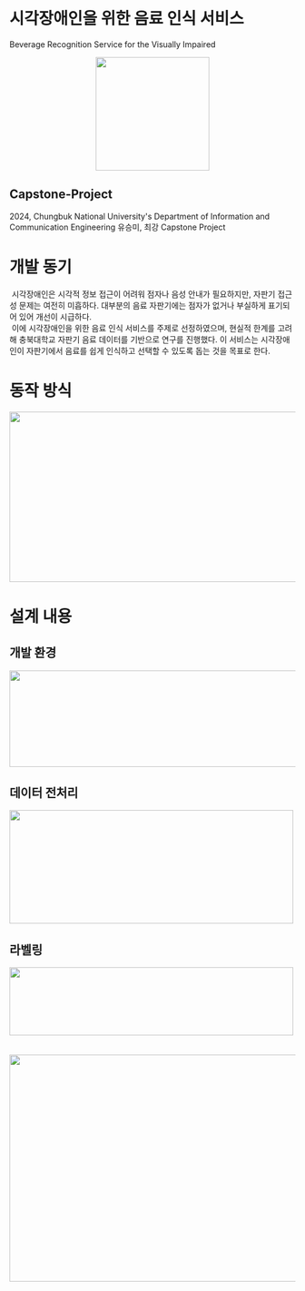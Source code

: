 # 시각장애인을 위한 음료 인식 서비스
Beverage Recognition Service for the Visually Impaired
<center><img src="https://github.com/user-attachments/assets/c224790c-3111-4085-b089-00b817be7239" width="200" height="200"></center>

## Capstone-Project
2024, Chungbuk National University's Department of Information and Communication Engineering 유승미, 최강 Capstone Project

# 개발 동기
 시각장애인은 시각적 정보 접근이 어려워 점자나 음성 안내가 필요하지만, 자판기 접근성 문제는 여전히 미흡하다. 대부분의 음료 자판기에는 점자가 없거나 부실하게 표기되어 있어 개선이 시급하다. </br>
&nbsp;이에 시각장애인을 위한 음료 인식 서비스를 주제로 선정하였으며, 현실적 한계를 고려해 충북대학교 자판기 음료 데이터를 기반으로 연구를 진행했다. 이 서비스는 시각장애인이 자판기에서 음료를 쉽게 인식하고 선택할 수 있도록 돕는 것을 목표로 한다.

# 동작 방식
<img src="https://github.com/user-attachments/assets/a8869f30-74df-480b-ac31-1d8c7fd042f7" width="800" height="300">

# 설계 내용
## 개발 환경
<img src="https://github.com/user-attachments/assets/ef291f1f-e0b5-4f18-b0e4-1515ac0a1455" width="700" height="170">

## 데이터 전처리
<img src="https://github.com/user-attachments/assets/7480eb00-75d7-4382-a718-bf4478eeb896" width="500" height="200">

## 라벨링
<img src="https://github.com/user-attachments/assets/9aeb9b5f-73a4-48b7-bb64-7c874d701d7b" width="500" height="120">
</br></br></br>
<img src="https://github.com/user-attachments/assets/551648cb-2c42-44d8-bf14-d603ba40a3d4" width="700" height="400">
